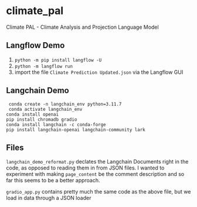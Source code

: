 # climate_pal
Climate PAL - Climate Analysis and Projection Language Model

## Langflow Demo
1. ```python -m pip install langflow -U```
2. ```python -m langflow run```
3. import the file ```Climate Prediction Updated.json``` via the Langflow GUI


## Langchain Demo

``` conda create -n langchain_env python=3.11.7```<!-- I added this assuming you want to install the packages in the conda environment -->    
``` conda activate langchain_env```    
```conda install openai```  
```pip install chromadb gradio```  
```conda install langchain -c conda-forge```  
```pip install langchain-openai langchain-community lark```

## Files

```langchain_demo_reformat.py``` declates the Langchain Documents right in the code, as opposed to reading them in from JSON files. I wanted to experiment with making ```page_content``` be the comment description and so far this seems to be a better approach. 

```gradio_app.py``` contains pretty much the same code as the above file, but we load in data through a JSON loader

